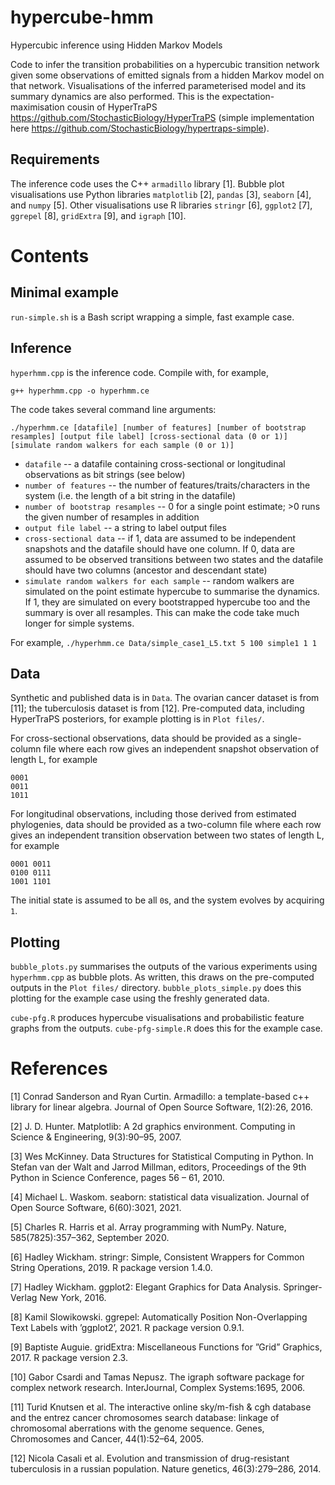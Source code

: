 # hypercube-hmm
Hypercubic inference using Hidden Markov Models

Code to infer the transition probabilities on a hypercubic transition network given some observations of emitted signals from a hidden Markov model on that network. Visualisations of the inferred parameterised model and its summary dynamics are also performed. This is the expectation-maximisation cousin of HyperTraPS https://github.com/StochasticBiology/HyperTraPS (simple implementation here https://github.com/StochasticBiology/hypertraps-simple).

Requirements
-------

The inference code uses the C++ `armadillo` library [1]. Bubble plot visualisations use Python libraries `matplotlib` [2], `pandas` [3], `seaborn` [4], and `numpy` [5]. Other visualisations use R libraries `stringr` [6], `ggplot2` [7], `ggrepel` [8], `gridExtra` [9], and `igraph` [10].

Contents
=======

Minimal example
-------

`run-simple.sh` is a Bash script wrapping a simple, fast example case. 

Inference
-------

`hyperhmm.cpp` is the inference code. Compile with, for example,

`g++ hyperhmm.cpp -o hyperhmm.ce`

The code takes several command line arguments:

`./hyperhmm.ce [datafile] [number of features] [number of bootstrap resamples] [output file label] [cross-sectional data (0 or 1)] [simulate random walkers for each sample (0 or 1)]`

- `datafile` -- a datafile containing cross-sectional or longitudinal observations as bit strings (see below)
- `number of features` -- the number of features/traits/characters in the system (i.e. the length of a bit string in the datafile)
- `number of bootstrap resamples` -- 0 for a single point estimate; >0 runs the given number of resamples in addition
- `output file label` -- a string to label output files
- `cross-sectional data` -- if 1, data are assumed to be independent snapshots and the datafile should have one column. If 0, data are assumed to be observed transitions between two states and the datafile should have two columns (ancestor and descendant state)
- `simulate random walkers for each sample` -- random walkers are simulated on the point estimate hypercube to summarise the dynamics. If 1, they are simulated on every bootstrapped hypercube too and the summary is over all resamples. This can make the code take much longer for simple systems.

For example,
`./hyperhmm.ce Data/simple_case1_L5.txt 5 100 simple1 1 1`

Data
------
Synthetic and published data is in `Data`. The ovarian cancer dataset is from [11]; the tuberculosis dataset is from [12]. Pre-computed data, including HyperTraPS posteriors, for example plotting is in `Plot files/`.

For cross-sectional observations, data should be provided as a single-column file where each row gives an independent snapshot observation of length L, for example

`0001`<br>
`0011`<br>
`1011`

For longitudinal observations, including those derived from estimated phylogenies, data should be provided as a two-column file where each row gives an independent transition observation between two states of length L, for example

`0001 0011`<br>
`0100 0111`<br>
`1001 1101`

The initial state is assumed to be all `0`s, and the system evolves by acquiring `1`.

Plotting
------

`bubble_plots.py` summarises the outputs of the various experiments using `hyperhmm.cpp` as bubble plots. As written, this draws on the pre-computed outputs in the `Plot files/` directory. `bubble_plots_simple.py` does this plotting for the example case using the freshly generated data.

`cube-pfg.R` produces hypercube visualisations and probabilistic feature graphs from the outputs. `cube-pfg-simple.R` does this for the example case.

References
=====

[1] Conrad Sanderson and Ryan Curtin. Armadillo: a template-based c++ library for linear algebra. Journal of Open Source Software, 1(2):26, 2016.

[2] J. D. Hunter. Matplotlib: A 2d graphics environment. Computing in Science & Engineering, 9(3):90–95, 2007.

[3] Wes McKinney. Data Structures for Statistical Computing in Python. In Stefan van der Walt and Jarrod Millman, editors, Proceedings of the 9th Python in Science Conference, pages 56 – 61, 2010.

[4] Michael L. Waskom. seaborn: statistical data visualization. Journal of Open Source Software, 6(60):3021, 2021.

[5] Charles R. Harris et al. Array programming with NumPy. Nature, 585(7825):357–362, September 2020.

[6] Hadley Wickham. stringr: Simple, Consistent Wrappers for Common String Operations, 2019. R package version 1.4.0.

[7] Hadley Wickham. ggplot2: Elegant Graphics for Data Analysis. Springer-Verlag New York, 2016.

[8] Kamil Slowikowski. ggrepel: Automatically Position Non-Overlapping Text Labels with ’ggplot2’, 2021. R package version 0.9.1.

[9] Baptiste Auguie. gridExtra: Miscellaneous Functions for ”Grid” Graphics, 2017. R package version 2.3.

[10] Gabor Csardi and Tamas Nepusz. The igraph software package for complex network research. InterJournal, Complex Systems:1695, 2006.

[11] Turid Knutsen et al. The interactive online sky/m-fish & cgh database and the entrez cancer chromosomes search database: linkage of chromosomal aberrations with the genome sequence. Genes, Chromosomes and Cancer, 44(1):52–64, 2005.

[12] Nicola Casali et al. Evolution and transmission of drug-resistant tuberculosis in a russian population. Nature genetics, 46(3):279–286, 2014.
